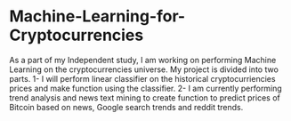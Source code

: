 # Machine-Learning-for-Cryptocurrencies
As a part of my Independent study, I am working on performing Machine Learning on the cryptocurrencies universe. 
My project is divided into two parts. 
1- I will perform linear classifier on the historical cryptocurriencies prices and make function using the classifier. 
2- I am currently performing trend analysis and news text mining to create function to predict prices of Bitcoin based on news, 
Google search trends and reddit trends. 
